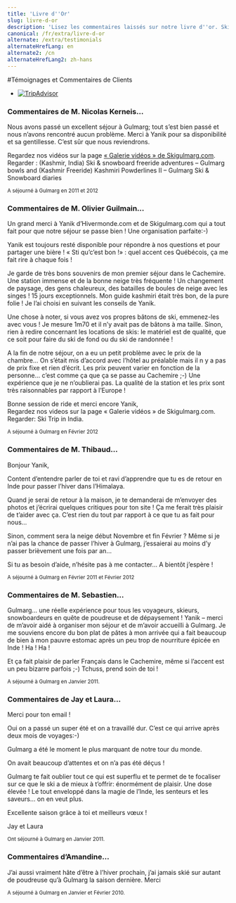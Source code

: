 ```yaml
---
title: 'Livre d''Or'
slug: livre-d-or
description: 'Lisez les commentaires laissés sur notre livre d''or. Skigulmarg.com veut que vous passiez le meilleur séjour au ski de votre vie. Venez skier dans l''Himalaya'
canonical: /fr/extra/livre-d-or
alternate: /extra/testimonials
alternateHrefLang: en
alternate2: /cn
alternateHrefLang2: zh-hans
---
```


#Témoignages et Commentaires de Clients
<div id="TA_selfserveprop956" class="TA_selfserveprop"><ul id="HqI8xC1pos8" class="TA_links 2g2JQW0"><li id="MoEIg3eTnW" class="rRnA1QxZ"><a target="_blank" href="https://fr.tripadvisor.ca/"><img src="https://fr.tripadvisor.ca/img/cdsi/img2/branding/150_logo-11900-2.png" alt="TripAdvisor"/></a></li></ul></div><script async src="https://www.jscache.com/wejs?wtype=selfserveprop&amp;uniq=956&amp;locationId=15614394&amp;lang=fr_CA&amp;rating=true&amp;nreviews=4&amp;writereviewlink=true&amp;popIdx=false&amp;iswide=true&amp;border=true&amp;display_version=2" data-loadtrk onload="this.loadtrk=true"></script>
<div class="m-t-40">
    <article id="1">
        <h3>Commentaires de M. Nicolas Kerneis…</h3>
        <p>
            Nous avons passé un excellent séjour à Gulmarg; tout s’est bien passé et nous n’avons rencontré aucun problème. Merci à Yanik pour sa disponibilité et sa gentillesse. C’est sûr que nous reviendrons.
        </p>
        <p>
            Regardez nos vidéos sur la page <a href="../images/gulmarg-videos.html" title="« Galerie vidéos » de Skigulmarg.com">« Galerie vidéos » de Skigulmarg.com</a>. Regarder : (Kashmir, India) Ski & snowboard freeride adventures – Gulmarg bowls and (Kashmir Freeride) Kashmiri Powderlines II – Gulmarg Ski & Snowboard diaries
        </p>
        <p><small>A séjourné à Gulmarg en 2011 et 2012</small></p>
    </article>
    <article id="2">
        <h3>Commentaires de M. Olivier Guilmain…</h3>
        <p>
            Un grand merci à Yanik d’Hivermonde.com et de Skigulmarg.com qui a tout fait pour que notre séjour se passe bien ! Une organisation parfaite:-)
        </p>
        <p>
            Yanik est toujours resté disponible pour répondre à nos questions et pour partager une bière ! « Sti qu’c’est bon !» : quel accent ces Québécois, ça me fait rire à chaque fois !
        </p>
        <p>
            Je garde de très bons souvenirs de mon premier séjour dans le Cachemire. Une station immense et de la bonne neige très fréquente ! Un changement de paysage, des gens chaleureux, des batailles de boules de neige avec les singes ! 15 jours exceptionnels. Mon guide kashmiri était très bon, de la pure folie ! Je l’ai choisi en suivant les conseils de Yanik.
        </p>
        <p>
            Une chose à noter, si vous avez vos propres bâtons de ski, emmenez-les avec vous ! Je mesure 1m70 et il n’y avait pas de bâtons à ma taille. Sinon, rien à redire concernant les locations de skis: le matériel est de qualité, que ce soit pour faire du ski de fond ou du ski de randonnée !
        </p>
        <p>
            A la fin de notre séjour, on a eu un petit problème avec le prix de la chambre… On s’était mis d’accord avec l’hôtel au préalable mais il n y a pas de prix fixe et rien d’écrit. Les prix peuvent varier en fonction de la personne… c’est comme ça que ça se passe au Cachemire ;-) Une expérience que je ne n’oublierai pas. La qualité de la station et les prix sont très raisonnables par rapport à l’Europe !
        </p>
        <p>
            Bonne session de ride et merci encore Yanik,<br>
            Regardez nos videos sur la page « Galerie vidéos » de Skigulmarg.com. Regarder: Ski Trip in India.
        </p>
        <p>
            <small>A séjourné à Gulmarg en Février 2012</small>
        <p>
    </article>
    <article id="3">
        <h3>Commentaires de M. Thibaud…</h3>
        <p>
            Bonjour Yanik,
        </p>
        <p>
            Content d’entendre parler de toi et ravi d’apprendre que tu es de retour en Inde pour passer l’hiver dans l’Himalaya.
        </p>
        <p>
            Quand je serai de retour à la maison, je te demanderai de m’envoyer des photos et j’écrirai quelques critiques pour ton site ! Ça me ferait très plaisir de t’aider avec ça. C’est rien du tout par rapport à ce que tu as fait pour nous…
        </p>
        <p>
            Sinon, comment sera la neige début Novembre et fin Février ? Même si je n’ai pas la chance de passer l’hiver à Gulmarg, j’essaierai au moins d’y passer brièvement une fois par an…
        </p>
        <p>
            Si tu as besoin d’aide, n’hésite pas à me contacter… A bientôt j’espère !
        </p>
        <p>
            <small>A séjourné à Gulmarg en Février 2011 et Février 2012</small>
        <p>
    </article>
    <article id="4">
        <h3>Commentaires de M. Sebastien…</h3>
        <p>
            Gulmarg… une réelle expérience pour tous les voyageurs, skieurs, snowboardeurs en quête de poudreuse et de dépaysement ! Yanik – merci de m’avoir aidé à organiser mon séjour et de m’avoir accueilli à Gulmarg. Je me souviens encore du bon plat de pâtes à mon arrivée qui a fait beaucoup de bien à mon pauvre estomac après un peu trop de nourriture épicée en Inde ! Ha ! Ha !
        </p>
        <p>
            Et ça fait plaisir de parler Français dans le Cachemire, même si l’accent est un peu bizarre parfois ;-) Tchuss, prend soin de toi !
        </p>
            <small>A séjourné à Gulmarg en Janvier 2011.</small>
        <p>
    </article>
    <article id="5">
        <h3>Commentaires de Jay et Laura…</h3>
        <p>
            Merci pour ton email !
        </p>
        <p>
            Oui on a passé un super été et on a travaillé dur. C’est ce qui arrive après deux mois de voyages:-)
        </p>
        <p>
            Gulmarg a été le moment le plus marquant de notre tour du monde.
        </p>
        <p>
            On avait beaucoup d’attentes et on n’a pas été déçus !
        </p>
        <p>
            Gulmarg te fait oublier tout ce qui est superflu et te permet de te focaliser sur ce que le ski a de mieux à t’offrir: énormément de plaisir. Une dose élevée ! Le tout enveloppé dans la magie de l’Inde, les senteurs et les saveurs… on en veut plus.
        </p>
        <p>
            Excellente saison grâce à toi et meilleurs vœux !
        </p>
        <p>
            Jay et Laura
        </p>
        <p>
            <small>Ont séjourné à Gulmarg en Janvier 2011.</small>
        <p>
    </article>
    <article id="6">
        <h3>Commentaires d’Amandine…</h3>
        <p>
            J’ai aussi vraiment hâte d’être à l’hiver prochain, j’ai jamais skié sur autant de poudreuse qu’à Gulmarg la saison dernière. Merci
        </p>
            <small>A séjourné à Gulmarg en Janvier et Février 2010.</small>
        <p>
    </article>
</div>
